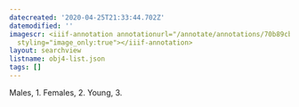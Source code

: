 ```yaml
---
datecreated: '2020-04-25T21:33:44.702Z'
datemodified: ''
imagescr: <iiif-annotation annotationurl="/annotate/annotations/70b89cbc-873c-11ea-8d69-5254008afee6.json"
  styling="image_only:true"></iiif-annotation>
layout: searchview
listname: obj4-list.json
tags: []
---
```

Males, 1. Females, 2. Young, 3.